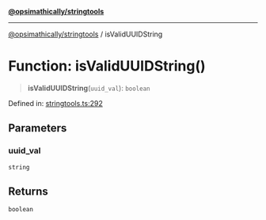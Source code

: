 [**@opsimathically/stringtools**](../README.md)

***

[@opsimathically/stringtools](../README.md) / isValidUUIDString

# Function: isValidUUIDString()

> **isValidUUIDString**(`uuid_val`): `boolean`

Defined in: [stringtools.ts:292](https://github.com/opsimathically/stringtools/blob/8553a0fba449ff4067d02e836a6aaae8b3b70c57/src/stringtools.ts#L292)

## Parameters

### uuid\_val

`string`

## Returns

`boolean`
